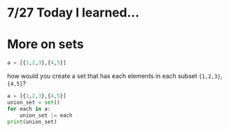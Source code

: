 # 7/27 Today I learned...


# More on sets

```py
a = [{1,2,3},{4,5}]
```
how would you create a set that has each elements in each subset `{1,2,3}`, `{4,5}`?


```py
a = [{1,2,3},{4,5}]
union_set = set()
for each in a:
    union_set |= each
print(union_set)
```
